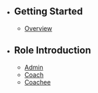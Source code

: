 - ## Getting Started
    - [Overview](/{{route}}/{{version}}/overview)

- ## Role Introduction
    - [Admin](/{{route}}/{{version}}/admin)
    - [Coach](/{{route}}/{{version}}/coach)
    - [Coachee](/{{route}}/{{version}}/coachee)

